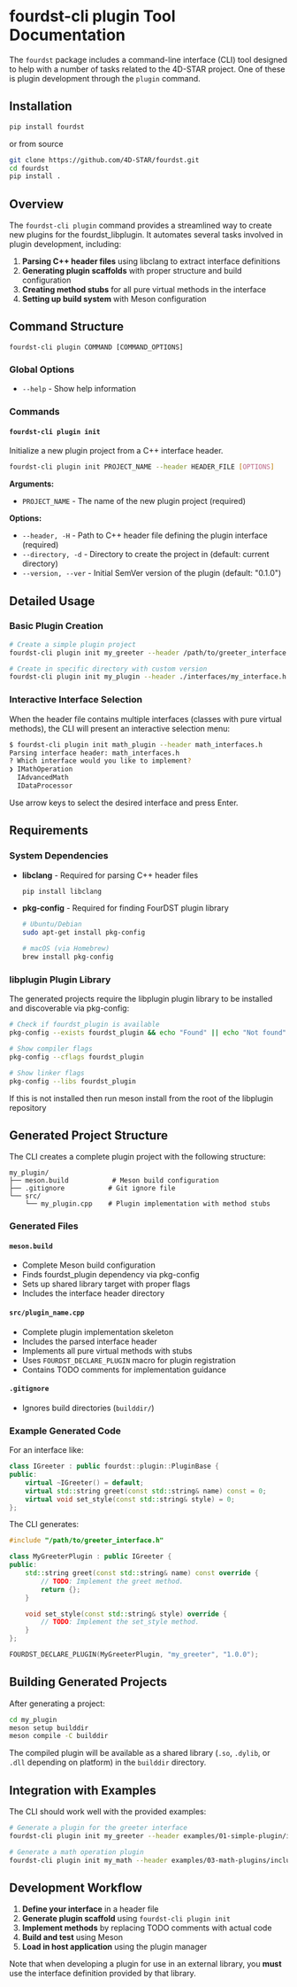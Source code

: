 # fourdst-cli plugin Tool Documentation

The `fourdst` package includes a command-line interface (CLI) tool designed to help with a number of tasks related
to the 4D-STAR project. One of these is plugin development through the `plugin` command.

## Installation

```bash
pip install fourdst
```
or from source
```bash
git clone https://github.com/4D-STAR/fourdst.git
cd fourdst
pip install .
```

## Overview

The `fourdst-cli plugin` command provides a streamlined way to create new plugins for the fourdst_libplugin. It automates
several tasks involved in plugin development, including:

1. **Parsing C++ header files** using libclang to extract interface definitions
2. **Generating plugin scaffolds** with proper structure and build configuration  
3. **Creating method stubs** for all pure virtual methods in the interface
4. **Setting up build system** with Meson configuration

## Command Structure

```
fourdst-cli plugin COMMAND [COMMAND_OPTIONS]
```

### Global Options

- `--help` - Show help information

### Commands

#### `fourdst-cli plugin init`

Initialize a new plugin project from a C++ interface header.

```bash
fourdst-cli plugin init PROJECT_NAME --header HEADER_FILE [OPTIONS]
```

**Arguments:**
- `PROJECT_NAME` - The name of the new plugin project (required)

**Options:**
- `--header, -H` - Path to C++ header file defining the plugin interface (required)
- `--directory, -d` - Directory to create the project in (default: current directory)
- `--version, --ver` - Initial SemVer version of the plugin (default: "0.1.0")

## Detailed Usage

### Basic Plugin Creation

```bash
# Create a simple plugin project
fourdst-cli plugin init my_greeter --header /path/to/greeter_interface.h

# Create in specific directory with custom version
fourdst-cli plugin init my_plugin --header ./interfaces/my_interface.h --directory ./plugins --version "0.2.1"
```

### Interactive Interface Selection

When the header file contains multiple interfaces (classes with pure virtual methods), the CLI will present an interactive selection menu:

```bash
$ fourdst-cli plugin init math_plugin --header math_interfaces.h
Parsing interface header: math_interfaces.h
? Which interface would you like to implement? 
❯ IMathOperation
  IAdvancedMath
  IDataProcessor
```

Use arrow keys to select the desired interface and press Enter.

## Requirements

### System Dependencies

- **libclang** - Required for parsing C++ header files
  ```bash
  pip install libclang
  ```

- **pkg-config** - Required for finding FourDST plugin library
  ```bash
  # Ubuntu/Debian
  sudo apt-get install pkg-config
  
  # macOS (via Homebrew)  
  brew install pkg-config
  ```

### libplugin Plugin Library

The generated projects require the libplugin plugin library to be installed and discoverable via pkg-config:

```bash
# Check if fourdst_plugin is available
pkg-config --exists fourdst_plugin && echo "Found" || echo "Not found"

# Show compiler flags
pkg-config --cflags fourdst_plugin

# Show linker flags  
pkg-config --libs fourdst_plugin
```

If this is not installed then run meson install from the root of the libplugin repository

## Generated Project Structure

The CLI creates a complete plugin project with the following structure:

```
my_plugin/
├── meson.build           # Meson build configuration
├── .gitignore           # Git ignore file
└── src/
    └── my_plugin.cpp    # Plugin implementation with method stubs
```

### Generated Files

#### `meson.build`
- Complete Meson build configuration
- Finds fourdst_plugin dependency via pkg-config
- Sets up shared library target with proper flags
- Includes the interface header directory

#### `src/plugin_name.cpp`
- Complete plugin implementation skeleton
- Includes the parsed interface header
- Implements all pure virtual methods with stubs
- Uses `FOURDST_DECLARE_PLUGIN` macro for plugin registration
- Contains TODO comments for implementation guidance

#### `.gitignore`
- Ignores build directories (`builddir/`)

### Example Generated Code

For an interface like:

```cpp
class IGreeter : public fourdst::plugin::PluginBase {
public:
    virtual ~IGreeter() = default;
    virtual std::string greet(const std::string& name) const = 0;
    virtual void set_style(const std::string& style) = 0;
};
```

The CLI generates:

```cpp
#include "/path/to/greeter_interface.h"

class MyGreeterPlugin : public IGreeter {
public:
    std::string greet(const std::string& name) const override {
        // TODO: Implement the greet method.
        return {};
    }

    void set_style(const std::string& style) override {
        // TODO: Implement the set_style method.
    }
};

FOURDST_DECLARE_PLUGIN(MyGreeterPlugin, "my_greeter", "1.0.0");
```

## Building Generated Projects

After generating a project:

```bash
cd my_plugin
meson setup builddir
meson compile -C builddir
```

The compiled plugin will be available as a shared library (`.so`, `.dylib`, or `.dll` depending on platform) in the `builddir` directory.

## Integration with Examples

The CLI should work well with the provided examples:

```bash
# Generate a plugin for the greeter interface
fourdst-cli plugin init my_greeter --header examples/01-simple-plugin/include/greeter_interface.h

# Generate a math operation plugin
fourdst-cli plugin init my_math --header examples/03-math-plugins/include/math_interfaces.h
```

## Development Workflow

1. **Define your interface** in a header file
2. **Generate plugin scaffold** using `fourdst-cli plugin init`
3. **Implement methods** by replacing TODO comments with actual code
4. **Build and test** using Meson
5. **Load in host application** using the plugin manager

Note that when developing a plugin for use in an external library, you **must** use the interface definition provided by that library.
